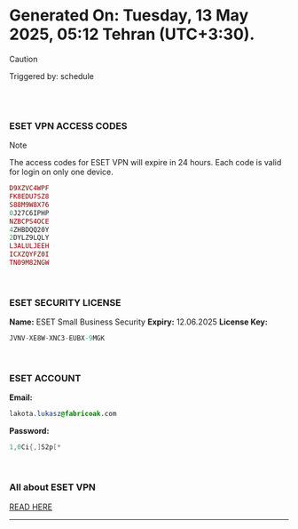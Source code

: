 # Generated On: Tuesday, 13 May 2025, 05:12 Tehran (UTC+3:30).

> [!CAUTION]
> Triggered by: schedule

<br><br>

### ESET VPN ACCESS CODES

> [!NOTE]
> The access codes for ESET VPN will expire in 24 hours.
> Each code is valid for login on only one device.

```ruby
D9XZVC4WPF
FK8EDU7SZ8
S88M9W8X76
0J27C6IPHP
NZBCPS4OCE
4ZHBDQQ20Y
2DYLZ9LQLY
L3ALULJEEH
ICXZQYFZ0I
TN09M82NGW
```

<br>

### ESET SECURITY LICENSE

**Name:** ESET Small Business Security
**Expiry:** 12.06.2025
**License Key:**

```POV-Ray SDL
JVNV-XE8W-XNC3-EUBX-9MGK
```

<br>

### ESET ACCOUNT

**Email:**

```CSS
lakota.lukasz@fabricoak.com
```

**Password:**

```POV-Ray SDL
1,0Ci{,]S2p[*
```

<br>

### All about ESET VPN

[READ HERE](https://t.me/F_NiREvil/2113)

---

<br><br>
